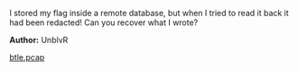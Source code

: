 I stored my flag inside a remote database, but when I tried to read it back it had been redacted! Can you recover what I wrote?

**Author:** UnblvR

[btle.pcap](https://storage.googleapis.com/pbctf-2021-ctfd/6b0d469983d8c40d221f05821a0a7f3d/btle.pcap)
